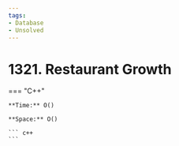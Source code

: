```yaml
---
tags:
- Database
- Unsolved
---
```



# 1321. Restaurant Growth

=== "C++"

    **Time:** O()

    **Space:** O()

    ``` c++
    ```